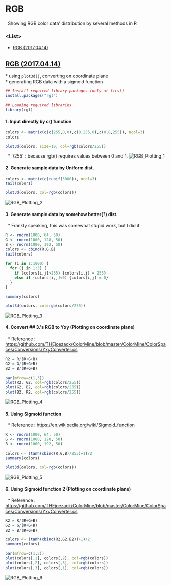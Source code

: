 # RGB

&nbsp; Showing RGB color data' distribution by several methods in R


### \<List>

- [RGB (2017.04.14)](#rgb-20170414)


## [RGB (2017.04.14)](#list)

\* using `plot3d()`, converting on coordinate plane  
\* generating RGB data with a sigmoid function

```R
## Install required library packages (only at first)
install.packages("rgl")

## Loading required libraries
library(rgl)
```

#### 1. Input directly by c() function
```R
colors <- matrix(c(c(255,0,0),c(0,255,0),c(0,0,255)), ncol=3)
colors

plot3d(colors, size=10, col=rgb(colors/255))
```
&nbsp; \* '/255' : because rgb() requires values between 0 and 1.
![RGB_Plotting_1](Images/RGB_Plotting_1.PNG)

#### 2. Generate sample data by Uniform dist.
```R
colors <- matrix(c(runif(3000)), ncol=3)
tail(colors)

plot3d(colors, col=rgb(colors))
```
![RGB_Plotting_2](Images/RGB_Plotting_2.PNG)

#### 3. Generate sample data by somehow better(?) dist.
&nbsp; \* Frankly speaking, this was somewhat stupid work, but I did it.
```R
R <- rnorm(1000, 64, 50)
G <- rnorm(1000, 128, 50)
B <- rnorm(1000, 192, 50)
colors <- cbind(R,G,B)
tail(colors)

for (i in 1:1000) {
  for (j in 1:3) {
    if (colors[i,j]>255) {colors[i,j] = 255}
    else if (colors[i,j]<0) {colors[i,j] = 0}
  }
}

summary(colors)

plot3d(colors, col=rgb(colors/255))
```
![RGB_Plotting_3](Images/RGB_Plotting_3.PNG)

#### 4. Convert ## 3.'s RGB to Yxy (Plotting on coordinate plane)
&nbsp; \* Reference : https://github.com/THEjoezack/ColorMine/blob/master/ColorMine/ColorSpaces/Conversions/YxyConverter.cs
```R
R2 = R/(R+G+B)
G2 = G/(R+G+B)
B2 = B/(R+G+B)

par(mfrow=c(1,3))
plot(R2, G2, col=rgb(colors/255))
plot(G2, B2, col=rgb(colors/255))
plot(B2, R2, col=rgb(colors/255))
```
![RGB_Plotting_4](Images/RGB_Plotting_4.PNG)

#### 5. Using Sigmoid function
&nbsp; \* Reference : https://en.wikipedia.org/wiki/Sigmoid_function
```R
R <- rnorm(1000, 64, 50)
G <- rnorm(1000, 128, 50)
B <- rnorm(1000, 192, 50)

colors <- (tanh(cbind(R,G,B)/255)+1)/2
summary(colors)

plot3d(colors, col=rgb(colors))
```

![RGB_Plotting_5](Images/RGB_Plotting_5.PNG)

#### 6. Using Sigmoid function 2 (Plotting on coordinate plane)
&nbsp; \* Reference : https://github.com/THEjoezack/ColorMine/blob/master/ColorMine/ColorSpaces/Conversions/YxyConverter.cs
```R
R2 = R/(R+G+B)
G2 = G/(R+G+B)
B2 = B/(R+G+B)

colors <- (tanh(cbind(R2,G2,B2))+1)/2
summary(colors)

par(mfrow=c(1,3))
plot(colors[,1], colors[,2], col=rgb(colors))
plot(colors[,2], colors[,3], col=rgb(colors))
plot(colors[,3], colors[,1], col=rgb(colors))
```

![RGB_Plotting_6](Images/RGB_Plotting_6.PNG)